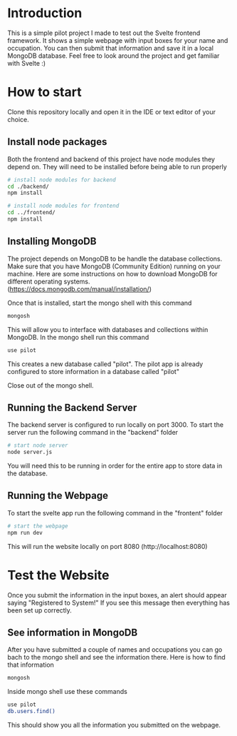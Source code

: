 # Introduction

This is a simple pilot project I made to test out the Svelte frontend framework. It shows a simple webpage with input boxes for your name and occupation. You can then submit that information and save it in a local MongoDB database. Feel free to look around the project and get familiar with Svelte :)

# How to start

Clone this repository locally and open it in the IDE or text editor of your choice.

## Install node packages

Both the frontend and backend of this project have node modules they depend on. They will need to be installed before being able to run properly

```bash
# install node modules for backend
cd ./backend/
npm install

# install node modules for frontend
cd ../frontend/
npm install
```

## Installing MongoDB

The project depends on MongoDB to be handle the database collections. Make sure that you have MongoDB (Community Edition) running on your machine. Here are some instructions on how to download MongoDB for different operating systems. (https://docs.mongodb.com/manual/installation/)

Once that is installed, start the mongo shell with this command

```bash
mongosh
```

This will allow you to interface with databases and collections within MongoDB. In the mongo shell run this command

```bash
use pilot
```

This creates a new database called "pilot". The pilot app is already configured to store information in a database called "pilot"

Close out of the mongo shell.

## Running the Backend Server

The backend server is configured to run locally on port 3000. To start the server run the following command in the "backend" folder

```bash
# start node server
node server.js
```

You will need this to be running in order for the entire app to store data in the database.

## Running the Webpage

To start the svelte app run the following command in the "frontent" folder

```bash
# start the webpage
npm run dev
```

This will run the website locally on port 8080 (http://localhost:8080)

# Test the Website

Once you submit the information in the input boxes, an alert should appear saying "Registered to System!" If you see this message then everything has been set up correctly. 

## See information in MongoDB

After you have submitted a couple of names and occupations you can go bach to the mongo shell and see the information there. Here is how to find that information

```bash
mongosh
```

Inside mongo shell use these commands

```bash
use pilot
db.users.find()
```

This should show you all the information you submitted on the webpage.
